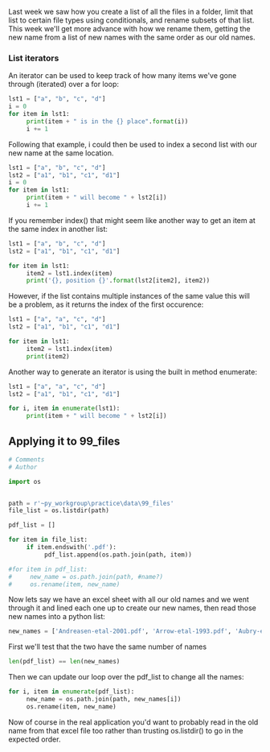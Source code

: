 Last week we saw how you create a list of all the files in a folder, limit that list to certain file types using conditionals, and rename subsets of that list.
This week we'll get more advance with how we rename them, getting the new name from a list of new names with the same order as our old names.

### List iterators
An iterator can be used to keep track of how many items we've gone through (iterated) over a for loop:
```python
lst1 = ["a", "b", "c", "d"]
i = 0
for item in lst1:
     print(item + " is in the {} place".format(i))
     i += 1
```

Following that example, i could then be used to index a second list with our new name at the same location.  
```python
lst1 = ["a", "b", "c", "d"]
lst2 = ["a1", "b1", "c1", "d1"]
i = 0
for item in lst1:
     print(item + " will become " + lst2[i]) 
     i += 1
```

If you remember index() that might seem like another way to get an item at the same index in another list:
```python
lst1 = ["a", "b", "c", "d"]
lst2 = ["a1", "b1", "c1", "d1"]

for item in lst1:
     item2 = lst1.index(item)
     print('{}, position {}'.format(lst2[item2], item2))
```

However, if the list contains multiple instances of the same value this will  
be a problem, as it returns the index of the first occurence:
```python
lst1 = ["a", "a", "c", "d"]
lst2 = ["a1", "b1", "c1", "d1"]

for item in lst1:
     item2 = lst1.index(item)
     print(item2)
```

Another way to generate an iterator is using the built in method enumerate:
```python
lst1 = ["a", "a", "c", "d"]
lst2 = ["a1", "b1", "c1", "d1"]

for i, item in enumerate(lst1):
     print(item + " will become " + lst2[i])
```

## Applying it to 99_files

```python
# Comments
# Author

import os


path = r'~py_workgroup\practice\data\99_files'
file_list = os.listdir(path)

pdf_list = []

for item in file_list:
     if item.endswith('.pdf'):
          pdf_list.append(os.path.join(path, item))

#for item in pdf_list:
#     new_name = os.path.join(path, #name?)
#     os.rename(item, new_name)
```

Now lets say we have an excel sheet with all our old names and we went through it and lined each one up to create our new names, then read those new names into a python list:
```python
new_names = ['Andreasen-etal-2001.pdf', 'Arrow-etal-1993.pdf', 'Aubry-etal-2006.pdf', 'Banzhaf-etal-2005.pdf', 'Banzhaf-etal-2012.pdf', 'Beaumont-etal-2007.pdf', 'Beys-da-Silva-etal-2014.pdf', 'Bhuta-etal-2014.pdf', 'Bishoi-etal-2009.pdf', 'Blomqvist-etal-2013.pdf', 'Borja-etal-2008.pdf', 'Borja-etal-2005.pdf', 'Brown-etal-2015.pdf', 'Brudvig-etal-2014.pdf', 'Bruno-etal-2002.pdf', 'Butchart-etal-2010.pdf', 'Clifton-etal-2011.pdf', 'Collen-etal-2008.pdf', 'Crossman-etal-2013.pdf', 'Cutter-etal-2003.pdf', 'Cutter-etal-2006.pdf', 'Cutter-etal-2008.pdf', 'Davies-etal-2006.pdf', 'DeFries-etal-2005.pdf', 'Deliege-etal-2015.pdf', 'Diaz-etal-2006.pdf', 'Djalante-etal-2012.pdf', 'Dobbie-etal-2013.pdf', 'Eakin-etal-2009.pdf', 'Eigenbrod-etal-2010.pdf', 'Elliot-2002.pdf', 'Evans-etal-2014.pdf', 'Faber-etal-2012.pdf', 'Fasola-etal-2010.pdf', 'Fromm-2000.pdf', 'Greaver-etal-2012.pdf', 'Haines-Young-etal-2009.pdf', 'Hak-etal-2015.pdf', 'Hallett-2014.pdf', 'Helfenstein-etal-2014.pdf', 'Hermoso-etal-2013.pdf', 'Herrick-2000.pdf', 'Herrick-etal-2010.pdf', 'Holling-1973.pdf', 'Jorgenson-etal-2015.pdf', 'Karnauskas-etal-2014.pdf', 'Katsanevakis-etal-2014.pdf', 'Kerr-etal-2003.pdf', 'Kronenberg-2014.pdf', 'Kumar-etal-2008.pdf', 'Lackey-1998.pdf', 'Laugen-etal-2014.pdf', 'Le Pape-etal-2014.pdf', 'Loh-etal-2005.pdf', 'Loomis-etal-2014.pdf', 'Lowe-etal-2009.pdf', 'Mace-etal-2012.pdf', 'Marine Trophic Index-ND.pdf', 'Martin-2014.pdf', 'Mawdsley-etal-2009.pdf', 'McCauley-2006.pdf', 'McCrea-etal-2015.pdf', 'Muller-2005.pdf', 'Muller-etal-2012.pdf', 'Muller-etal-2016.pdf', 'Muller-etal-2000.pdf', 'Murphy-etal-2013.pdf', 'Muscolo-etal-2014.pdf', 'Naeem-1998.pdf', 'Noss-2001.pdf', 'Orfanidis-etal-2003.pdf', 'Ostendorf-2011.pdf', 'Paulraj-etal-2015.pdf', 'Peck-etal-2009.pdf', 'Perrings-etal-2011.pdf', 'Pettorelli-etal-2005.pdf', 'Poikane-etal-2014.pdf', 'Pulselli-etal-2011.pdf', 'Rapport-etal-2013.pdf', 'Seppelt-etal-2011.pdf', 'Smeets-etal-1999.pdf', 'Smith-etal-2013.pdf', 'Smith-etal-B.pdf', 'Spooner-etal-2006.pdf', 'Stapanian-etal-2013.pdf', 'Sterk-etal-2013.pdf', 'Stinchcombe-etal-2007.pdf', 'Timko-etal-2009.pdf', 'Tompkins-etal-2004.pdf', 'Tsai-etal-2009.pdf', 'Turner-etal-1998.pdf', 'Verissimo-etal-2013.pdf', 'Villafan-etal-2001.pdf', 'Walker-etal-2002.pdf', 'Wolter-etal-2003.pdf', 'Wong-etal-2015.pdf']
```
First we'll test that the two have the same number of names
```python
len(pdf_list) == len(new_names)
```
Then we can update our loop over the pdf_list to change all the names:
```python
for i, item in enumerate(pdf_list):
     new_name = os.path.join(path, new_names[i])
     os.rename(item, new_name)
```

Now of course in the real application you'd want to probably read in the old name from that excel file too rather than trusting os.listdir() to go in the expected order.
